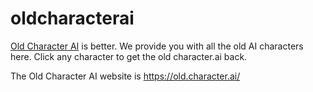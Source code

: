 # oldcharacterai

[Old Character AI](https://oldcharacterai.net/) is better. We provide you with all the old  AI characters here. Click any character to get the old character.ai back.

The Old Character AI website is https://old.character.ai/


